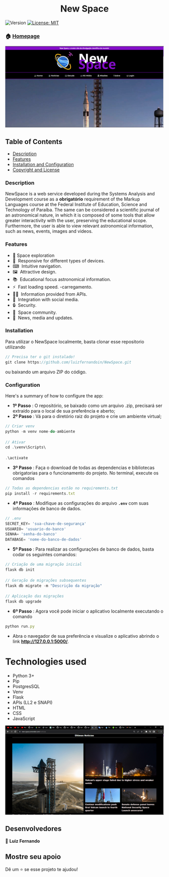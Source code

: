 <h1 align="center">New Space</h1>
<p>
  <img alt="Version" src="https://img.shields.io/badge/version-1.1.1-blue.svg?cacheSeconds=2592000" />
  <a href="LICENSE" target="_blank">
    <img alt="License: MIT" src="https://img.shields.io/npm/l/react" />
  </a>
</p>

### 🏠 [Homepage](https://github.com/luizfernandoin/NewSpace)

![plot](https://github.com/luizfernandoin/NewSpace/blob/main/app/static/src/img/site.png?raw=true)


## Table of Contents 
- [Description](#description)
- [Features](#features)
- [Installation and Configuration](#installation-and-configuration)
- [Copyright and License](#copyright-and-license)

### Description
NewSpace is a web service developed during the Systems Analysis and Development course as a **obrigatório** requirement of the Markup Languages course at the Federal Institute of Education, Science and Technology of Paraíba.
The same can be considered a scientific journal of an astronomical nature, in which it is composed of some tools that allow greater interactivity with the user, preserving the educational scope. Furthermore, the user is able to view relevant astronomical information, such as news, events, images and videos.

### Features

- 🚀 Space exploration
- 📱&nbsp; Responsive for different types of devices.
- ⌨&nbsp; Intuitive navigation.
- 🖼️&nbsp; Attractive design.
- 📚&nbsp; Educational focus astronomical information.
- ⚡&nbsp; Fast loading speed. -carregamento.
- 👩‍💻&nbsp; Information provided from APIs.
- 🎥&nbsp; Integration with social media.
- 🔒&nbsp; Security.
- 💬&nbsp; Space community.
- 📝&nbsp; News, media and updates.


### Installation
Para utilizar o NewSpace localmente, basta clonar esse repositorio utilizando
```jsx
// Precisa ter o git instalado!
git clone https://github.com/luizfernandoin/NewSpace.git
```
ou baixando um arquivo ZIP do código.

### Configuration
Here's a summary of how to configure the app:
* **1º Passo** : O repositório, se baixado como um arquivo .zip, precisará ser extraído para o local de sua preferência e aberto;
* **2º Passo** : Vá para o diretório raiz do projeto e crie um ambiente virtual;
```jsx
// Criar venv
python -m venv nome-do-ambiente

// Ativar
cd .\venv\Scripts\

.\activate
```

* **3º Passo** : Faça o download de todas as dependencias e bibliotecas obrigatorias para o funcionamento do projeto. No terminal, execute os comandos 
```jsx
// Todas as dependencias estão no requirements.txt
pip install -r requirements.txt
```
* **4º Passo** : Modifique as configurações do arquivo **`.env`** com suas informações de banco de dados.
```jsx
// .env
SECRET_KEY= 'sua-chave-de-segurança'
USUARIO= 'usuario-do-banco'
SENHA= 'senha-do-banco'
DATABASE= 'nome-do-banco-de-dados'
```
* **5º Passo** : Para realizar as configurações de banco de dados, basta codar os seguintes comandos:
```jsx
// Criação de uma migração inicial
flask db init

// Geração de migrações subsequentes
flask db migrate -m "Descrição da migração"

// Aplicação das migrações
flask db upgrade
```
* **6º Passo** : Agora você pode iniciar o aplicativo localmente executando o comando
```jsx
python run.py
``` 
* Abra o navegador de sua preferência e visualize o aplicativo abrindo o link **http://127.0.0.1:5000/**.

# Technologies used
* Python 3+
* Pip
* PostgresSQL  
* Venv
* Flask
* APIs (LL2 e SNAPI)
* HTML
* CSS
* JavaScript

<img src="https://github.com/luizfernandoin/NewSpace/blob/main/app/static/src/img/site1.png?raw=true"/>

## Desenvolvedores
👤 **Luiz Fernando**

## Mostre seu apoio
Dê um ⭐️ se esse projeto te ajudou!

